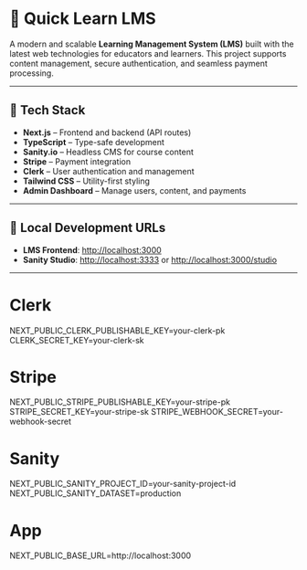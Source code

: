 # 📘 Quick Learn LMS

A modern and scalable **Learning Management System (LMS)** built with the latest web technologies for educators and learners. This project supports content management, secure authentication, and seamless payment processing.

---

## 🚀 Tech Stack

- **Next.js** – Frontend and backend (API routes)
- **TypeScript** – Type-safe development
- **Sanity.io** – Headless CMS for course content
- **Stripe** – Payment integration
- **Clerk** – User authentication and management
- **Tailwind CSS** – Utility-first styling
- **Admin Dashboard** – Manage users, content, and payments

---

## 🔗 Local Development URLs

- **LMS Frontend**: [http://localhost:3000](http://localhost:3000)  
- **Sanity Studio**: [http://localhost:3333](http://localhost:3333) or [http://localhost:3000/studio](http://localhost:3000/studio)

---

# Clerk
NEXT_PUBLIC_CLERK_PUBLISHABLE_KEY=your-clerk-pk
CLERK_SECRET_KEY=your-clerk-sk

# Stripe
NEXT_PUBLIC_STRIPE_PUBLISHABLE_KEY=your-stripe-pk
STRIPE_SECRET_KEY=your-stripe-sk
STRIPE_WEBHOOK_SECRET=your-webhook-secret

# Sanity
NEXT_PUBLIC_SANITY_PROJECT_ID=your-sanity-project-id
NEXT_PUBLIC_SANITY_DATASET=production
# App
NEXT_PUBLIC_BASE_URL=http://localhost:3000